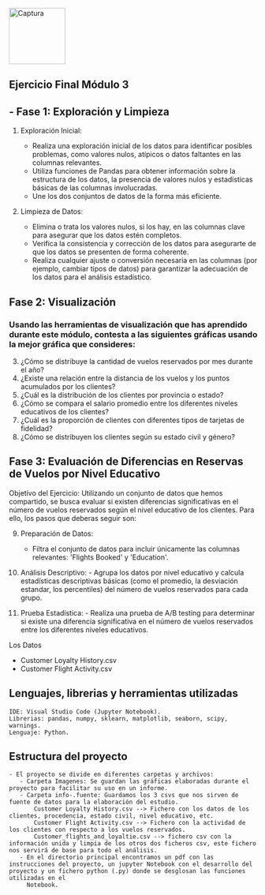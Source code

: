  <img width="114" alt="Captura" src="https://github.com/spinelf/promo-H-DA-modulo2-evaluacion-final-SilviaPinel/assets/99440874/06003b59-282a-4129-83aa-3758a3e7855c">  <h2> Ejercicio Final Módulo 3 </h2>

 ## - Fase 1: Exploración y Limpieza

 1. Exploración Inicial:
      - Realiza una exploración inicial de los datos para identificar posibles problemas, como valores nulos, atípicos o datos faltantes en las columnas relevantes.
      - Utiliza funciones de Pandas para obtener información sobre la estructura de los datos, la presencia de valores nulos y estadísticas básicas de las columnas
        involucradas.
      - Une los dos conjuntos de datos de la forma más eficiente.

 2. Limpieza de Datos:
      - Elimina o trata los valores nulos, si los hay, en las columnas clave para asegurar que los datos estén completos.
      - Verifica la consistencia y corrección de los datos para asegurarte de que los datos se presenten de forma coherente.
      - Realiza cualquier ajuste o conversión necesaria en las columnas (por ejemplo, cambiar tipos de datos) para garantizar la adecuación de los datos para el
        análisis estadístico.

 ## Fase 2: Visualización

 ### Usando las herramientas de visualización que has aprendido durante este módulo, contesta a las siguientes gráficas usando la mejor gráfica que consideres:
 
 3. ¿Cómo se distribuye la cantidad de vuelos reservados por mes durante el año?
 4. ¿Existe una relación entre la distancia de los vuelos y los puntos acumulados por los clientes?
 5. ¿Cuál es la distribución de los clientes por provincia o estado?
 6. ¿Cómo se compara el salario promedio entre los diferentes niveles educativos de los clientes?
 7. ¿Cuál es la proporción de clientes con diferentes tipos de tarjetas de fidelidad?
 8. ¿Cómo se distribuyen los clientes según su estado civil y género?

 ## Fase 3: Evaluación de Diferencias en Reservas de Vuelos por Nivel Educativo

 Objetivo del Ejercicio:
 Utilizando un conjunto de datos que hemos compartido, se busca evaluar si existen diferencias  significativas en el número de vuelos reservados según el nivel educativo 
 de los clientes. Para  ello, los pasos que deberas seguir son:

 9. Preparación de Datos:
    - Filtra el conjunto de datos para incluir únicamente las columnas relevantes: 'Flights Booked' y 'Education'.
 10. Análisis Descriptivo:
    - Agrupa los datos por nivel educativo y calcula estadísticas descriptivas básicas (como el promedio, la desviación estandar, los percentiles) del número de vuelos
    reservados para cada grupo.
 
 13. Prueba Estadística:
    - Realiza una prueba de A/B testing para determinar si existe una diferencia significativa en el número de vuelos reservados entre los diferentes niveles educativos.

 Los Datos
   * Customer Loyalty History.csv
   * Customer Flight Activity.csv

## Lenguajes, librerias y herramientas utilizadas

    IDE: Visual Studio Code (Jupyter Notebook).
    Librerias: pandas, numpy, sklearn, matplotlib, seaborn, scipy, warnings.
    Lenguaje: Python.

## Estructura del proyecto

    - El proyecto se divide en diferentes carpetas y archivos:
       - Carpeta Imagenes: Se guardan las gráficas elaboradas durante el proyecto para facilitar su uso en un informe.
       - Carpeta info-.fuente: Guardamos los 3 csvs que nos sirven de fuente de datos para la elaboración del estudio.
           Customer Loyalty History.csv --> Fichero con los datos de los clientes, procedencia, estado civil, nivel educativo, etc. 
           Customer Flight Activity.csv --> Fichero con la actividad de los clientes con respecto a los vuelos reservados.
           Customer_flights_and_loyaltie.csv --> fichero csv con la información unida y limpia de los otros dos ficheros csv, este fichero nos servirá de base para todo el análisis.
       - En el directorio principal encontramos un pdf con las instrucciones del proyecto, un jupyter Notebook con el desarrollo del proyecto y un fichero python (.py) donde se desglosan las funciones utilizadas en el 
         Notebook.

 

